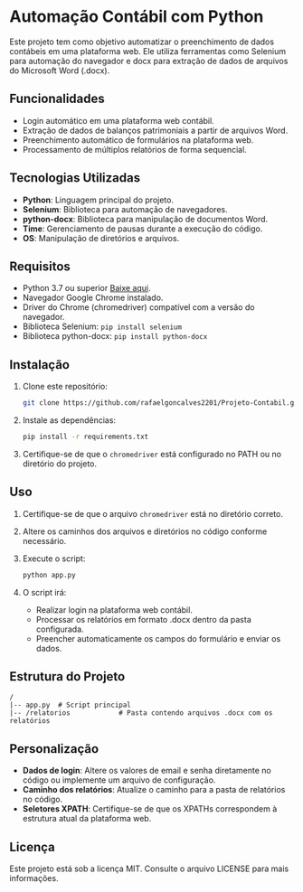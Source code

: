 # Automação Contábil com Python

Este projeto tem como objetivo automatizar o preenchimento de dados contábeis em uma plataforma web. Ele utiliza ferramentas como Selenium para automação do navegador e docx para extração de dados de arquivos do Microsoft Word (.docx).

## Funcionalidades

- Login automático em uma plataforma web contábil.
- Extração de dados de balanços patrimoniais a partir de arquivos Word.
- Preenchimento automático de formulários na plataforma web.
- Processamento de múltiplos relatórios de forma sequencial.

## Tecnologias Utilizadas

- **Python**: Linguagem principal do projeto.
- **Selenium**: Biblioteca para automação de navegadores.
- **python-docx**: Biblioteca para manipulação de documentos Word.
- **Time**: Gerenciamento de pausas durante a execução do código.
- **OS**: Manipulação de diretórios e arquivos.

## Requisitos

- Python 3.7 ou superior [Baixe aqui](https://www.python.org/downloads/).
- Navegador Google Chrome instalado.
- Driver do Chrome (chromedriver) compatível com a versão do navegador.
- Biblioteca Selenium: `pip install selenium`
- Biblioteca python-docx: `pip install python-docx`

## Instalação

1. Clone este repositório:

   ```bash
   git clone https://github.com/rafaelgoncalves2201/Projeto-Contabil.git
   ```

2. Instale as dependências:

   ```bash
   pip install -r requirements.txt
   ```

3. Certifique-se de que o `chromedriver` está configurado no PATH ou no diretório do projeto.

## Uso

1. Certifique-se de que o arquivo `chromedriver` está no diretório correto.
2. Altere os caminhos dos arquivos e diretórios no código conforme necessário.
3. Execute o script:

   ```bash
   python app.py
   ```

4. O script irá:
   - Realizar login na plataforma web contábil.
   - Processar os relatórios em formato .docx dentro da pasta configurada.
   - Preencher automaticamente os campos do formulário e enviar os dados.

## Estrutura do Projeto

```
/
|-- app.py  # Script principal
|-- /relatorios            # Pasta contendo arquivos .docx com os relatórios
```

## Personalização

- **Dados de login**: Altere os valores de email e senha diretamente no código ou implemente um arquivo de configuração.
- **Caminho dos relatórios**: Atualize o caminho para a pasta de relatórios no código.
- **Seletores XPATH**: Certifique-se de que os XPATHs correspondem à estrutura atual da plataforma web.

## Licença

Este projeto está sob a licença MIT. Consulte o arquivo LICENSE para mais informações.

